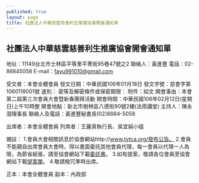 ```yaml
---
published: true
layout: page
title: 社團法人中華慈雲慈善利生推廣協會開會通知單
---
```

## 社團法人中華慈雲慈善利生推廣協會開會通知單
地址：11149台北市士林區平等里平菁街95巷47號之2
聯絡人：黃進豐
電話：02-86845058
E-mail：fayu991010@gmail.com

受文者：本會全體會員
發文日期：中華民國106年01月18日
發文字號：慈會字第1060118001號
速別：
密等及解密條件或保密期限：
附件：如文
開會事由：本會第二屆第三次會員大會暨新春團拜活動
開會時間：中華民國106年02月12日(星期日)上午10時整
開會地點：新北市樹林區八德街90號2樓(法雨講堂)
主持人：陳永涸理事長
聯絡人及電話：黃進豐秘書長(02)8684-5058

出席者：本會全體會員
列席者：王麗真執行長、吳宜娟小姐

備註：
   1.會員大會相關訊息於協會網站http://www.tytca.org/發布公告。
   2.會員不能親自出席會員大會時，得以書面委託其他會員代理，每一會員以代理一人為限，為節省紙張，請至協會網站下載[委託書](/static_files/doc/委託書.docx)。
   3.如有提案，敬請各位會員至協會網站下載[提案單](/static_files/doc/提案單.docx)。
   4.敬請撥冗準時出席。

正本：本會全體會員
副本：內政部
